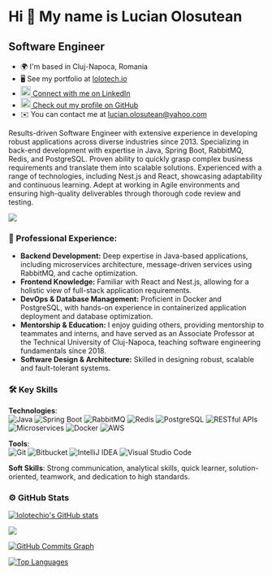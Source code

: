 Hi 👋 My name is Lucian Olosutean
=================================

Software Engineer
-----------------

<ul align="left">
  <li>🌍 I'm based in Cluj-Napoca, Romania</li>
  <li>🖥️ See my portfolio at <a href="http://lolotech.io" target="_blank" rel="noreferrer">lolotech.io</a></li>
  <li>
    <a href="https://www.linkedin.com/in/lucian-olosutean-71831653" target="_blank" rel="noreferrer">
      <picture>
        <source media="(prefers-color-scheme: dark)" srcset="https://raw.githubusercontent.com/danielcranney/readme-generator/main/public/icons/socials/linkedin-dark.svg" />
        <source media="(prefers-color-scheme: light)" srcset="https://raw.githubusercontent.com/danielcranney/readme-generator/main/public/icons/socials/linkedin.svg" />
        <img src="https://raw.githubusercontent.com/danielcranney/readme-generator/main/public/icons/socials/linkedin.svg" width="20" height="20" />
      </picture>
      Connect with me on LinkedIn
    </a>
  </li>
  <li>
    <a href="https://www.github.com/lolotechio" target="_blank" rel="noreferrer">
      <picture>
        <source media="(prefers-color-scheme: dark)" srcset="https://raw.githubusercontent.com/danielcranney/readme-generator/main/public/icons/socials/github-dark.svg" />
        <source media="(prefers-color-scheme: light)" srcset="https://raw.githubusercontent.com/danielcranney/readme-generator/main/public/icons/socials/github.svg" />
        <img src="https://raw.githubusercontent.com/danielcranney/readme-generator/main/public/icons/socials/github.svg" width="20" height="20" />
      </picture>
      Check out my profile on GitHub
    </a>
  </li>
  <li>✉️ You can contact me at <a href="mailto:lucian.olosutean@yahoo.com">lucian.olosutean@yahoo.com</a></li>
</ul>


Results-driven Software Engineer with extensive experience in developing robust applications across diverse industries since 2013. Specializing in back-end development with expertise in Java, Spring Boot, RabbitMQ, Redis, and PostgreSQL. Proven ability to quickly grasp complex business requirements and translate them into scalable solutions. Experienced with a range of technologies, including Nest.js and React, showcasing adaptability and continuous learning. Adept at working in Agile environments and ensuring high-quality deliverables through thorough code review and testing.

<a href="https://www.github.com/lolotechio" target="_blank" rel="noreferrer"><img
src="https://img.shields.io/github/followers/lolotechio?logo=github&style=for-the-badge&color=0891b2&labelColor=1c1917" /></a>

### 🚀 Professional Experience:


* **Backend Development:** Deep expertise in Java-based applications, including microservices architecture, message-driven services using RabbitMQ, and cache optimization.
* **Frontend Knowledge:** Familiar with React and Nest.js, allowing for a holistic view of full-stack application requirements.
* **DevOps & Database Management:** Proficient in Docker and PostgreSQL, with hands-on experience in containerized application deployment and database optimization.
* **Mentorship & Education:** I enjoy guiding others, providing mentorship to teammates and interns, and have served as an Associate Professor at the Technical University of Cluj-Napoca, teaching software engineering fundamentals since 2018.
* **Software Design & Architecture:** Skilled in designing robust, scalable and fault-tolerant systems.


### 🛠 Key Skills

**Technologies**:  
![Java](https://img.shields.io/badge/Java-007396?style=flat&logo=java) 
![Spring Boot](https://img.shields.io/badge/Spring%20Boot-6DB33F?style=flat&logo=spring-boot) 
![RabbitMQ](https://img.shields.io/badge/RabbitMQ-FF6600?style=flat&logo=rabbitmq) 
![Redis](https://img.shields.io/badge/Redis-DC382D?style=flat&logo=redis) 
![PostgreSQL](https://img.shields.io/badge/PostgreSQL-336791?style=flat&logo=postgresql) 
![RESTful APIs](https://img.shields.io/badge/RESTful%20APIs-FFCA28?style=flat)  
![Microservices](https://img.shields.io/badge/Microservices-2496ED?style=flat) 
![Docker](https://img.shields.io/badge/Docker-2496ED?style=flat&logo=docker) 
![AWS](https://img.shields.io/badge/AWS-232F3E?style=flat&logo=amazon-aws)  

**Tools**:  
![Git](https://img.shields.io/badge/Git-F05032?style=flat&logo=git) 
![Bitbucket](https://img.shields.io/badge/Bitbucket-0052CC?style=flat&logo=bitbucket) 
![IntelliJ IDEA](https://img.shields.io/badge/IntelliJ%20IDEA-000000?style=flat&logo=intellij-idea) 
![Visual Studio Code](https://img.shields.io/badge/VS%20Code-007ACC?style=flat&logo=visual-studio-code)  

**Soft Skills**: Strong communication, analytical skills, quick learner, solution-oriented, teamwork, and dedication to high standards.

### ⚙️ GitHub Stats

<a href="http://www.github.com/lolotechio"><img src="https://github-readme-stats.vercel.app/api?username=lolotechio&show_icons=true&hide=&count_private=true&title_color=0891b2&text_color=ffffff&icon_color=0891b2&bg_color=1c1917&hide_border=true&show_icons=true" alt="lolotechio's GitHub stats" /></a>

<a href="http://www.github.com/lolotechio"><img src="https://github-readme-streak-stats.herokuapp.com/?user=lolotechio&stroke=ffffff&background=1c1917&ring=0891b2&fire=0891b2&currStreakNum=ffffff&currStreakLabel=0891b2&sideNums=ffffff&sideLabels=ffffff&dates=ffffff&hide_border=true" /></a>

<a href="http://www.github.com/lolotechio"><img src="https://github-readme-activity-graph.cyclic.app/graph?username=lolotechio&bg_color=1c1917&color=ffffff&line=0891b2&point=ffffff&area_color=1c1917&area=true&hide_border=true&custom_title=GitHub%20Commits%20Graph" alt="GitHub Commits Graph" /></a>

<a href="https://github.com/lolotechio" align="left"><img src="https://github-readme-stats.vercel.app/api/top-langs/?username=lolotechio&langs_count=10&title_color=0891b2&text_color=ffffff&icon_color=0891b2&bg_color=1c1917&hide_border=true&locale=en&custom_title=Top%20%Languages" alt="Top Languages" /></a>
